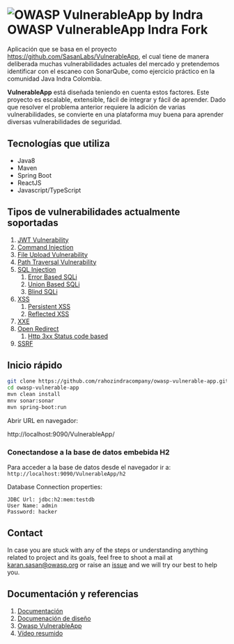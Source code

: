 # ![OWASP VulnerableApp by Indra](https://raw.githubusercontent.com/SasanLabs/VulnerableApp/master/docs/logos/Coloured/iconColoured.png) OWASP VulnerableApp Indra Fork

Aplicación que se basa en el proyecto https://github.com/SasanLabs/VulnerableApp, el cual tiene de manera deliberada muchas vulnerabilidades actuales del mercado y pretendemos identificar con el escaneo con SonarQube, como ejercicio práctico en la comunidad Java Indra Colombia.

**VulnerableApp** está diseñada teniendo en cuenta estos factores. Este proyecto es escalable, extensible, fácil de integrar y fácil de aprender. Dado que resolver el problema anterior requiere la adición de varias vulnerabilidades, se convierte en una plataforma muy buena para aprender diversas vulnerabilidades de seguridad.

## Tecnologías que utiliza
- Java8
- Maven
- Spring Boot
- ReactJS
- Javascript/TypeScript
    
## Tipos de vulnerabilidades actualmente soportadas

1. [JWT Vulnerability](https://github.com/rahozindracompany/owasp-vulnerable-app/blob/master/src/main/java/org/sasanlabs/service/vulnerability/jwt/)
2. [Command Injection](https://github.com/rahozindracompany/owasp-vulnerable-app/tree/master/src/main/java/org/sasanlabs/service/vulnerability/commandInjection)
3. [File Upload Vulnerability](https://github.com/rahozindracompany/owasp-vulnerable-app/tree/master/src/main/java/org/sasanlabs/service/vulnerability/fileupload)
4. [Path Traversal Vulnerability](https://github.com/rahozindracompany/owasp-vulnerable-app/tree/master/src/main/java/org/sasanlabs/service/vulnerability/pathTraversal)
5. [SQL Injection](https://github.com/rahozindracompany/owasp-vulnerable-app/tree/master/src/main/java/org/sasanlabs/service/vulnerability/sqlInjection)
    1. [Error Based SQLi](https://github.com/rahozindracompany/owasp-vulnerable-app/blob/master/src/main/java/org/sasanlabs/service/vulnerability/sqlInjection/ErrorBasedSQLInjectionVulnerability.java)
    2. [Union Based SQLi](https://github.com/rahozindracompany/owasp-vulnerable-app/blob/master/src/main/java/org/sasanlabs/service/vulnerability/sqlInjection/UnionBasedSQLInjectionVulnerability.java)
    3. [Blind SQLi](https://github.com/rahozindracompany/owasp-vulnerable-app/blob/master/src/main/java/org/sasanlabs/service/vulnerability/sqlInjection/BlindSQLInjectionVulnerability.java)
6. [XSS](https://github.com/rahozindracompany/owasp-vulnerable-app/tree/master/src/main/java/org/sasanlabs/service/vulnerability/xss)
    1. [Persistent XSS](https://github.com/rahozindracompany/owasp-vulnerable-app/tree/master/src/main/java/org/sasanlabs/service/vulnerability/xss/persistent)
    2. [Reflected XSS](https://github.com/rahozindracompany/owasp-vulnerable-app/tree/master/src/main/java/org/sasanlabs/service/vulnerability/xss/reflected)
7. [XXE](https://github.com/rahozindracompany/owasp-vulnerable-app/tree/master/src/main/java/org/sasanlabs/service/vulnerability/xxe)
8. [Open Redirect](https://github.com/rahozindracompany/owasp-vulnerable-app/tree/master/src/main/java/org/sasanlabs/service/vulnerability/urlRedirection)
    1. [Http 3xx Status code based](https://github.com/rahozindracompany/owasp-vulnerable-app/blob/master/src/main/java/org/sasanlabs/service/vulnerability/urlRedirection/Http3xxStatusCodeBasedInjection.java)
9. [SSRF](https://github.com/rahozindracompany/owasp-vulnerable-app/tree/master/src/main/java/org/sasanlabs/service/vulnerability/ssrf)

## Inicio rápido

```bash
git clone https://github.com/rahozindracompany/owasp-vulnerable-app.git
cd owasp-vulnerable-app
mvn clean install
mnv sonar:sonar
mvn spring-boot:run
```
Abrir URL en navegador:

http://localhost:9090/VulnerableApp/

### Conectandose a la base de datos embebida H2
Para acceder a la base de datos desde el navegador ir a: `http://localhost:9090/VulnerableApp/h2`

Database Connection properties:
```properties
JDBC Url: jdbc:h2:mem:testdb
User Name: admin
Password: hacker
```
## Contact
In case you are stuck with any of the steps or understanding anything related to project and its goals, feel free to shoot a mail at karan.sasan@owasp.org or raise an [issue](https://github.com/SasanLabs/owasp-vulnerable-app/issues) and we will try our best to help you.

## Documentación y referencias

1. [Documentación](https://sasanlabs.github.io/VulnerableApp)
2. [Documenación de diseño](https://sasanlabs.github.io/owasp-vulnerable-app/DesignDocumentation.html)
3. [Owasp VulnerableApp](https://owasp.org/www-project-vulnerableapp/)
5. [Vídeo resumido](https://www.youtube.com/watch?v=AjL4B-WwrrA&ab_channel=OwaspVulnerableApp)